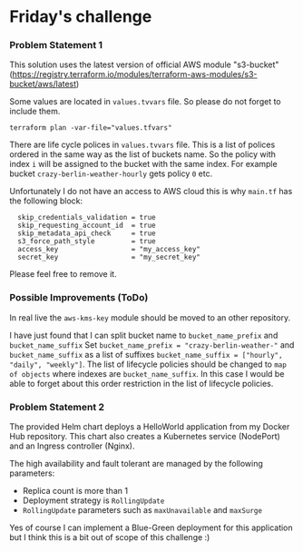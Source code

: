 # Friday's challenge
### Problem Statement 1
This solution uses the latest version of official AWS module "s3-bucket" (https://registry.terraform.io/modules/terraform-aws-modules/s3-bucket/aws/latest)

Some values are located in `values.tvvars` file. 
So please do not forget to include them.

```terraform plan -var-file="values.tfvars"```

There are life cycle polices in `values.tvvars` file. This is a list of polices ordered in the same way as the list of buckets name. 
So the policy with index `i` will be assigned to the bucket with the same index. 
For example bucket `crazy-berlin-weather-hourly` gets policy `0` etc. 

Unfortunately I do not have an access to AWS cloud this is why `main.tf` has the following block:
```  
  skip_credentials_validation = true
  skip_requesting_account_id  = true
  skip_metadata_api_check     = true
  s3_force_path_style         = true
  access_key                  = "my_access_key"
  secret_key                  = "my_secret_key"
```
Please feel free to remove it.

### Possible Improvements (ToDo)
In real live the `aws-kms-key` module should be moved to an other repository.

I have just found that I can split bucket name to `bucket_name_prefix` and `bucket_name_suffix`
Set `bucket_name_prefix = "crazy-berlin-weather-"` and  `bucket_name_suffix` as a list of suffixes `bucket_name_suffix = ["hourly", "daily", "weekly"]`.
The list of lifecycle policies should be changed to `map of objects` where indexes are `bucket_name_suffix`.
In this case I would be able to forget about this order restriction in the list of lifecycle policies.  

### Problem Statement 2
The provided Helm chart deploys a HelloWorld application from my Docker Hub repository.
This chart also creates a Kubernetes service (NodePort) and an Ingress controller (Nginx).

The high availability and fault tolerant are managed by the following parameters:
- Replica count is more than 1 
- Deployment strategy is `RollingUpdate`
- `RollingUpdate` parameters such as `maxUnavailable` and `maxSurge`

Yes of course I can implement a Blue-Green deployment for this application but 
I think this is a bit out of scope of this challenge :) 